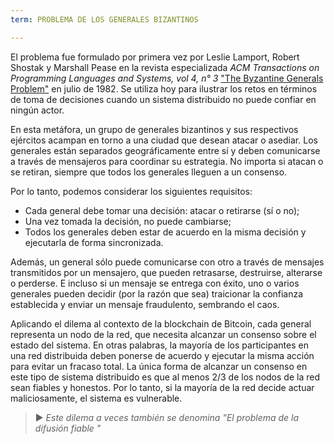 ```yaml
---
term: PROBLEMA DE LOS GENERALES BIZANTINOS

---
```

El problema fue formulado por primera vez por Leslie Lamport, Robert Shostak y Marshall Pease en la revista especializada *ACM Transactions on Programming Languages and Systems, vol 4, n° 3* ["The Byzantine Generals Problem"](https://lamport.azurewebsites.net/pubs/byz.pdf) en julio de 1982. Se utiliza hoy para ilustrar los retos en términos de toma de decisiones cuando un sistema distribuido no puede confiar en ningún actor.

En esta metáfora, un grupo de generales bizantinos y sus respectivos ejércitos acampan en torno a una ciudad que desean atacar o asediar. Los generales están separados geográficamente entre sí y deben comunicarse a través de mensajeros para coordinar su estrategia. No importa si atacan o se retiran, siempre que todos los generales lleguen a un consenso.

Por lo tanto, podemos considerar los siguientes requisitos:


- Cada general debe tomar una decisión: atacar o retirarse (sí o no);
- Una vez tomada la decisión, no puede cambiarse;
- Todos los generales deben estar de acuerdo en la misma decisión y ejecutarla de forma sincronizada.

Además, un general sólo puede comunicarse con otro a través de mensajes transmitidos por un mensajero, que pueden retrasarse, destruirse, alterarse o perderse. E incluso si un mensaje se entrega con éxito, uno o varios generales pueden decidir (por la razón que sea) traicionar la confianza establecida y enviar un mensaje fraudulento, sembrando el caos.

Aplicando el dilema al contexto de la blockchain de Bitcoin, cada general representa un nodo de la red, que necesita alcanzar un consenso sobre el estado del sistema. En otras palabras, la mayoría de los participantes en una red distribuida deben ponerse de acuerdo y ejecutar la misma acción para evitar un fracaso total. La única forma de alcanzar un consenso en este tipo de sistema distribuido es que al menos 2/3 de los nodos de la red sean fiables y honestos. Por lo tanto, si la mayoría de la red decide actuar maliciosamente, el sistema es vulnerable.

> ► *Este dilema a veces también se denomina "El problema de la difusión fiable "*